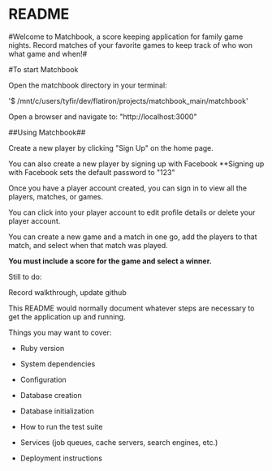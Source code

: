 # README

#Welcome to Matchbook, a score keeping application for family game nights. Record matches of your favorite games to keep track of who won what game and when!#

#To start Matchbook

 Open the matchbook directory in your terminal:

'$ /mnt/c/users/tyfir/dev/flatiron/projects/matchbook_main/matchbook'

Open a browser and navigate to: "http://localhost:3000"

##Using Matchbook##

Create a new player by clicking "Sign Up" on the home page.

You can also create a new player by signing up with Facebook **Signing up with Facebook sets the default password to "123"

Once you have a player account created, you can sign in to view all the players, matches, or games.

You can click into your player account to edit profile details or delete your player account.

You can create a new game and a match in one go, add the players to that match, and select when that match was played.

**You must include a score for the game and select a winner.**



Still to do:

Record walkthrough, update github



This README would normally document whatever steps are necessary to get the
application up and running.

Things you may want to cover:

* Ruby version

* System dependencies

* Configuration

* Database creation

* Database initialization

* How to run the test suite

* Services (job queues, cache servers, search engines, etc.)

* Deployment instructions
